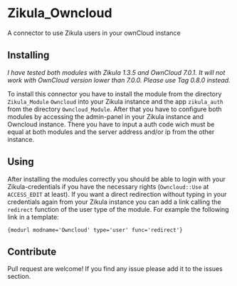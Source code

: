 Zikula_Owncloud
===============

A connector to use Zikula users in your ownCloud instance


Installing
----------

_I have tested both modules with Zikula 1.3.5 and OwnCloud 7.0.1. It will not work with OwnCloud version lower than 7.0.0. Please use Tag 0.8.0 instead._

To install this connector you have to install the module from the directory ```Zikula_Module``` ```Owncloud``` into your Zikula instance and the app ```zikula_auth``` from the directory ```Owncloud_Module```.
After that you have to configure both modules by accessing the admin-panel in your Zikula instance and Owncloud instance. There you have to input a auth code wich must be equal at both modules and the server address and/or ip from the other instance.

Using
-----

After installing the modules correctly you should be able to login with your Zikula-credentials if you have the necessary rights (```Owncloud::Use``` at ```ACCESS_EDIT``` at least). If you want a direct redirection without typing in your credentials again from your Zikula instance you can add a link calling the ```redirect``` function of the user type of the module. For example the following link in a template:
```
{modurl modname='Owncloud' type='user' func='redirect'}
```


Contribute
----------

Pull request are welcome! If you find any issue please add it to the issues section.
